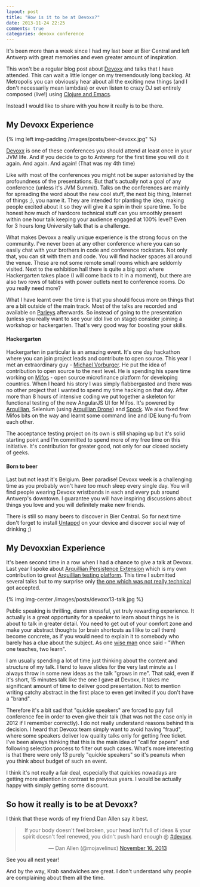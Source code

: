 ```yaml
---
layout: post
title: "How is it to be at Devoxx?"
date: 2013-11-24 22:25
comments: true
categories: devoxx conference
---
```


It's been more than a week since I had my last beer at Bier Central and left Antwerp with great memories and even greater amount of inspiration. 

This won't be a regular blog post about [Devoxx](http://www.devoxx.be/) and talks that I have attended. This can wait a little longer on my tremendously long backlog. At Metropolis you can obviously hear about all the exciting new things (and I don't necessarily mean lambdas) or even listen to crazy DJ set entirely composed (live!) using [Clojure and Emacs](http://www.youtube.com/watch?v=imoWGsipe4k). 

Instead I would like to share with you how it really is to be there.

## My Devoxx Experience

{% img left img-padding /images/posts/beer-devoxx.jpg" %}

[Devoxx](http://www.devoxx.be/) is one of these conferences you should attend at least once in your JVM life. And if you decide to go to Antwerp for the first time you will do it again. And again. And again! (That was my 4th time)

Like with most of the conferences you might not be super astonished by the profoundness of the presentations. But that's actually not a goal of any conference (unless it's JVM Summit). Talks on the conferences are mainly for spreading the word about the new cool stuff, the next big thing, Internet of things ;), you name it. They are intended for planting the idea, making people excited about it so they will give it a spin in their spare time. To be honest how much of hardcore technical stuff can you smoothly present within one hour talk keeping your audience engaged at 100% level? Even for 3 hours long University talk that is a challenge.

What makes Devoxx a really unique experience is the strong focus on the community. I've never been at any other conference where you can so easily chat with your brothers in code and conference rockstars. Not only that, you can sit with them and code. You will find hacker spaces all around the venue. These are not some remote small rooms which are seldomly visited. Next to the exhibition hall there is quite a big spot where Hackergarten takes place (I will come back to it in a moment), but there are also two rows of tables with power outlets next to conference rooms. Do you really need more?

What I have learnt over the time is that you should focus more on things that are a bit outside of the main track. Most of the talks are recorded and available on [Parleys](http://parleys.com) afterwards. So instead of going to the presentation (unless you really want to see your idol live on stage) consider joining a workshop or hackergarten. That's very good way for boosting your skills. 

#### Hackergarten

Hackergarten in particular is an amazing event. It's one day hackathon where you can join project leads and contribute to open source. This year I met an extraordinary guy - [Michael Vorburger](http://twitter.com/vorburger). He put the idea of contribution to open source to the next level. He is spending his spare time working on [Mifos](http://mifos.org/) - open source  microfinance platform for developing countries. When I heard his story I was simply flabbergasted and there was no other project that I wanted to spend my time hacking on that day. After more than 8 hours of intensive coding we put together a skeleton for functional testing of the new AngularJS UI for Mifos. It's powered by [Arquillian](http://arquillian.org), Selenium (using [Arquillian Drone](https://docs.jboss.org/author/display/ARQ/Drone)) and [Spock](spockframework.org). We also fixed few Mifos bits on the way and learnt some command line and IDE kung-fu from each other.

The acceptance testing project on its own is still shaping up but it's solid starting point and I'm committed to spend more of my free time on this initiative. It's contribution for greater good, not only for our closed society of geeks.

#### Born to beer

Last but not least it's Belgium. Beer paradise! Devoxx week is a challenging time as you probably won't have too much sleep every single day. You will find people wearing Devoxx wristbands in each and every pub around Antwerp's downtown. I guarantee you will have inspiring discussions about things you love and you will definitely make new friends. 

There is still so many beers to discover in Bier Central. So for next time don't forget to install [Untappd](untappd.com/user/majson) on your device and discover social way of drinking ;)

## My Devoxxian Experience

It's been second time in a row when I had a chance to give a talk at Devoxx. Last year I spoke about [Arquillian Persistence Extension](http://devoxx.com/display/DV12/Testing+Java+Persistence+Layer+Done+Right+with+Arquillian) which is my own contribution to great [Arquillian testing platform](http://arquillian.org). This time I submitted several talks but to my surprise only [the one which was not really technical](http://www.devoxx.be/dv13-bartosz-majsak.html) got accepted. 

{% img img-center /images/posts/devoxx13-talk.jpg %}

Public speaking is thrilling, damn stressful, yet truly rewarding experience. It actually is a great opportunity for a speaker to learn about things he is about to talk in greater detail. You need to get out of your comfort zone and make your abstract thoughts (or brain shortcuts as I like to call them) become concrete, as if you would need to explain it to somebody who barely has a clue about the subject. As one [wise man](http://en.wikipedia.org/wiki/Robert_A._Heinlein) once said - "When one teaches, two learn".

I am usually spending a lot of time just thinking about the content and structure of my talk. I tend to leave slides for the very last minute as I always throw in some new ideas as the talk "grows in me". That said, even if it's short, 15 minutes talk like the one I gave at Devoxx, it takes me significant amount of time to deliver good presentation. Not to mention writing catchy abstract in the first place to even get invited if you don't have a "brand".

Therefore it's a bit sad that "quickie speakers" are forced to pay full conference fee in order to even give their talk (that was not the case only in 2012 if I remember correctly). I do not really understand reasons behind this decision. I heard that Devoxx team simply want to avoid having "fraud", where some speakers deliver low quality talks only for getting free ticket. I've been always thinking that this is the main idea of "call for papers" and following selection process to filter out such cases. What's more interesting is that there were only 13 purely "quickie speakers" so it's peanuts when you think about budget of such an event.

I think it's not really a fair deal, especially that quickies nowadays are getting more attention in contrast to previous years. I would be actually happy with simply getting some discount.

## So how it really is to be at Devoxx? 

I think that these words of my friend Dan Allen say it best.
<blockquote class="twitter-tweet" lang="en" align="center" data-cards="hidden" data-link-color="#cc0000" data-theme="dark"><p>If your body doesn&#39;t feel broken, your head isn&#39;t full of ideas &amp; your spirit doesn&#39;t feel renewed, you didn&#39;t push hard enough @ <a href="https://twitter.com/search?q=%23devoxx&amp;src=hash">#devoxx</a>.</p>&mdash; Dan Allen (@mojavelinux) <a href="https://twitter.com/mojavelinux/statuses/401631034976247808">November 16, 2013</a></blockquote>

See you all next year! 

And by the way, Krab sandwiches are great. I don't understand why people are complaining about them all the time.

<!-- Twitter widget script --> 
<script async src="//platform.twitter.com/widgets.js" charset="utf-8"></script>



